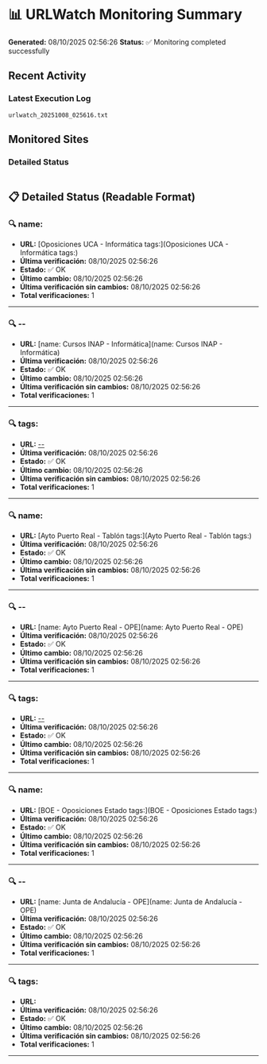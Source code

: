 # 📊 URLWatch Monitoring Summary

**Generated:** 08/10/2025 02:56:26
**Status:** ✅ Monitoring completed successfully

## Recent Activity

### Latest Execution Log
`urlwatch_20251008_025616.txt`

## Monitored Sites

### Detailed Status
```
```

## 📋 Detailed Status (Readable Format)

### 🔍 name:

- **URL:** [Oposiciones UCA - Informática	tags:](Oposiciones UCA - Informática	tags:)
- **Última verificación:** 08/10/2025 02:56:26
- **Estado:** ✅ OK
- **Último cambio:** 08/10/2025 02:56:26
- **Última verificación sin cambios:** 08/10/2025 02:56:26
- **Total verificaciones:** 1

---

### 🔍 --

- **URL:** [name: Cursos INAP - Informática](name: Cursos INAP - Informática)
- **Última verificación:** 08/10/2025 02:56:26
- **Estado:** ✅ OK
- **Último cambio:** 08/10/2025 02:56:26
- **Última verificación sin cambios:** 08/10/2025 02:56:26
- **Total verificaciones:** 1

---

### 🔍 tags:

- **URL:** [--](--)
- **Última verificación:** 08/10/2025 02:56:26
- **Estado:** ✅ OK
- **Último cambio:** 08/10/2025 02:56:26
- **Última verificación sin cambios:** 08/10/2025 02:56:26
- **Total verificaciones:** 1

---

### 🔍 name:

- **URL:** [Ayto Puerto Real - Tablón	tags:](Ayto Puerto Real - Tablón	tags:)
- **Última verificación:** 08/10/2025 02:56:26
- **Estado:** ✅ OK
- **Último cambio:** 08/10/2025 02:56:26
- **Última verificación sin cambios:** 08/10/2025 02:56:26
- **Total verificaciones:** 1

---

### 🔍 --

- **URL:** [name: Ayto Puerto Real - OPE](name: Ayto Puerto Real - OPE)
- **Última verificación:** 08/10/2025 02:56:26
- **Estado:** ✅ OK
- **Último cambio:** 08/10/2025 02:56:26
- **Última verificación sin cambios:** 08/10/2025 02:56:26
- **Total verificaciones:** 1

---

### 🔍 tags:

- **URL:** [--](--)
- **Última verificación:** 08/10/2025 02:56:26
- **Estado:** ✅ OK
- **Último cambio:** 08/10/2025 02:56:26
- **Última verificación sin cambios:** 08/10/2025 02:56:26
- **Total verificaciones:** 1

---

### 🔍 name:

- **URL:** [BOE - Oposiciones Estado	tags:](BOE - Oposiciones Estado	tags:)
- **Última verificación:** 08/10/2025 02:56:26
- **Estado:** ✅ OK
- **Último cambio:** 08/10/2025 02:56:26
- **Última verificación sin cambios:** 08/10/2025 02:56:26
- **Total verificaciones:** 1

---

### 🔍 --

- **URL:** [name: Junta de Andalucía - OPE](name: Junta de Andalucía - OPE)
- **Última verificación:** 08/10/2025 02:56:26
- **Estado:** ✅ OK
- **Último cambio:** 08/10/2025 02:56:26
- **Última verificación sin cambios:** 08/10/2025 02:56:26
- **Total verificaciones:** 1

---

### 🔍 tags:

- **URL:** []()
- **Última verificación:** 08/10/2025 02:56:26
- **Estado:** ✅ OK
- **Último cambio:** 08/10/2025 02:56:26
- **Última verificación sin cambios:** 08/10/2025 02:56:26
- **Total verificaciones:** 1

---

